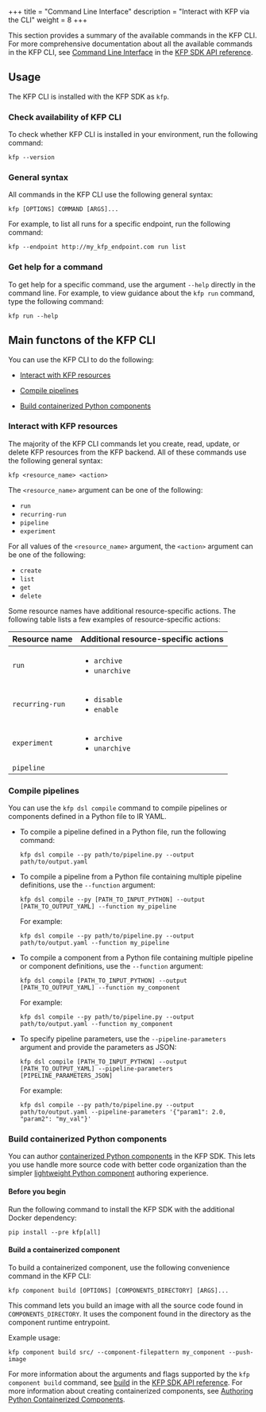 +++
title = "Command Line Interface"
description = "Interact with KFP via the CLI"
weight = 8
+++

<!-- TODO: Improve or standardize rendering of variables and placeholders -->
<!-- TODO: Standardize inline references to KFP CLI SDK -->

<!-- TODO: use /latest instead of /master when SDK goes GA -->
This section provides a summary of the available commands in the KFP CLI. For more comprehensive documentation about all the available commands in the KFP CLI, see [Command Line Interface][cli-reference-docs] in the [KFP SDK API reference][kfp-sdk-api-ref].

## Usage
The KFP CLI is installed with the KFP SDK as `kfp`.

### Check availability of KFP CLI

To check whether KFP CLI is installed in your environment, run the following command:

```shell
kfp --version
```

### General syntax

All commands in the KFP CLI use the following general syntax:

```shell
kfp [OPTIONS] COMMAND [ARGS]...
```

For example, to list all runs for a specific endpoint, run the following command:

```shell
kfp --endpoint http://my_kfp_endpoint.com run list
```

### Get help for a command

To get help for a specific command, use the argument `--help` directly in the command line. For example, to view guidance about the `kfp run` command, type the following command:

```shell
kfp run --help
```
## Main functons of the KFP CLI

You can use the KFP CLI to do the following:

* [Interact with KFP resources](#cli_interact_with_kfp_resources)

* [Compile pipelines](#cli_compile_pipelines)

* [Build containerized Python components](#cli_build_python_components)

### Interact with KFP resources<a id="cli_interact_with_kfp_resources"></a>

The majority of the KFP CLI commands let you create, read, update, or delete KFP resources from the KFP backend. All of these commands use the following general syntax:

```shell
kfp <resource_name> <action>
```

The `<resource_name>` argument can be one of the following:
* `run`
* `recurring-run`
* `pipeline`
* `experiment`

For all values of the `<resource_name>` argument, the `<action>` argument can be one of the following:
* `create`
* `list`
* `get`
* `delete`

Some resource names have additional resource-specific actions. The following table lists a few examples of resource-specific actions:

| Resource name | Additional resource-specific actions
|---------------|--------
| `run` | <ul><li>`archive`</li><li>`unarchive`</li></ul>
| `recurring-run` | <ul><li>`disable`</li><li>`enable`</li></ul>
| `experiment` | <ul><li>`archive`</li><li>`unarchive`</li></ul>
| `pipeline` |  | <ul><li>`create-version`</li><li>`list-versions`</li><li>`get-versions`</li><li>`delete-versions`</li></ul>

### Compile pipelines<a id="cli_compile_pipelines"></a>

You can use the `kfp dsl compile` command to compile pipelines or components defined in a Python file to IR YAML.

* To compile a pipeline defined in a Python file, run the following command:

  ```shell
  kfp dsl compile --py path/to/pipeline.py --output path/to/output.yaml
  ```
<!-- TODO: Validate or review these commands -->
* To compile a pipeline from a Python file containing multiple pipeline definitions, use the `--function` argument:

  ```shell
  kfp dsl compile --py [PATH_TO_INPUT_PYTHON] --output [PATH_TO_OUTPUT_YAML] --function my_pipeline
  ```

  For example:

  ```shell
  kfp dsl compile --py path/to/pipeline.py --output path/to/output.yaml --function my_pipeline
  ```

* To compile a component from a Python file containing multiple pipeline or component definitions, use the `--function` argument:

  ```shell
  kfp dsl compile [PATH_TO_INPUT_PYTHON] --output [PATH_TO_OUTPUT_YAML] --function my_component
  ```

  For example:
  ```shell
  kfp dsl compile --py path/to/pipeline.py --output path/to/output.yaml --function my_component
  ```

* To specify pipeline parameters, use the `--pipeline-parameters` argument and provide the parameters as JSON:

  ```shell
  kfp dsl compile [PATH_TO_INPUT_PYTHON] --output [PATH_TO_OUTPUT_YAML] --pipeline-parameters [PIPELINE_PARAMETERS_JSON]
  ```

  For example:
    ```shell
  kfp dsl compile --py path/to/pipeline.py --output path/to/output.yaml --pipeline-parameters '{"param1": 2.0, "param2": "my_val"}'
  ```

### Build containerized Python components<a id="cli_build_python_components"></a>
<!-- TODO: Revisit the links after the refactoring is completed -->

You can author [containerized Python components][containerized-python-components] in the KFP SDK. This lets you use handle more source code with better code organization than the simpler [lightweight Python component][lightweight-python-component] authoring experience.

<!-- TODO(GA): remove --pre -->

#### Before you begin

Run the following command to install the KFP SDK with the additional Docker dependency:
```shell
pip install --pre kfp[all]
```

#### Build a containerized component

To build a containerized component, use the following convenience command in the KFP CLI:

```shell
kfp component build [OPTIONS] [COMPONENTS_DIRECTORY] [ARGS]...
```

This command lets you build an image with all the source code found in `COMPONENTS_DIRECTORY`. It uses the component found in the directory as the component runtime entrypoint.

Example usage:

```shell
kfp component build src/ --component-filepattern my_component --push-image
```

For more information about the arguments and flags supported by the `kfp component build` command, see [build](https://kubeflow-pipelines.readthedocs.io/en/master/source/cli.html#kfp-component-build) in the [KFP SDK API reference][kfp-sdk-api-ref]. For more information about creating containerized components, see [Authoring Python Containerized Components](/docs/components/pipelines/v2/author-a-pipeline/components/#2-containerized-python-components).

[cli-reference-docs]: https://kubeflow-pipelines.readthedocs.io/en/master/source/cli.html
[kfp-sdk-api-ref]: https://kubeflow-pipelines.readthedocs.io/en/master/index.html
[author-a-pipeline]: /docs/components/pipelines/v2/author-a-pipeline
[lightweight-python-component]: /docs/components/pipelines/v2/author-a-pipeline/components/#1-lighweight-python-function-based-components
[containerized-python-components]: /docs/components/pipelines/v2/author-a-pipeline/components/#2-containerized-python-components